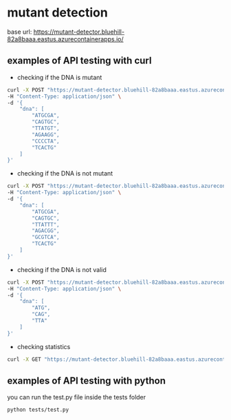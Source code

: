 # mutant detection
base url: https://mutant-detector.bluehill-82a8baaa.eastus.azurecontainerapps.io/

## examples of API testing with curl

- checking if the DNA is mutant

```bash
curl -X POST "https://mutant-detector.bluehill-82a8baaa.eastus.azurecontainerapps.io/mutant/" \
-H "Content-Type: application/json" \
-d '{
    "dna": [
        "ATGCGA",
        "CAGTGC",
        "TTATGT",
        "AGAAGG",
        "CCCCTA",
        "TCACTG"
    ]
}'
```

- checking if the DNA is not mutant

```bash
curl -X POST "https://mutant-detector.bluehill-82a8baaa.eastus.azurecontainerapps.io/mutant/" \
-H "Content-Type: application/json" \
-d '{
    "dna": [
        "ATGCGA",
        "CAGTGC",
        "TTATTT",
        "AGACGG",
        "GCGTCA",
        "TCACTG"
    ]
}'
```


- checking if the DNA is not valid

```bash
curl -X POST "https://mutant-detector.bluehill-82a8baaa.eastus.azurecontainerapps.io/mutant/" \
-H "Content-Type: application/json" \
-d '{
    "dna": [
        "ATG",
        "CAG",
        "TTA"
    ]
}'
```

- checking statistics

```bash
curl -X GET "https://mutant-detector.bluehill-82a8baaa.eastus.azurecontainerapps.io/stats/"
```

## examples of API testing with python
you can run the test.py file inside the tests folder
```bash
python tests/test.py
```






